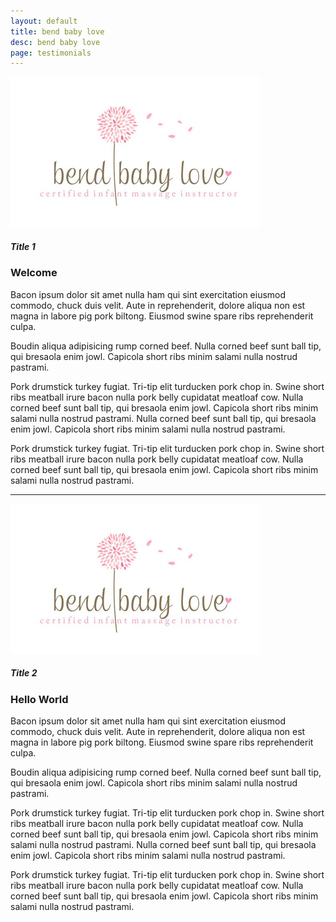 ```yaml
---
layout: default
title: bend baby love 
desc: bend baby love 
page: testimonials
---
```

![Bend Baby Love](/images/bbl-400x240.jpg)
##### Title 1

### Welcome

Bacon ipsum dolor sit amet nulla ham qui sint exercitation eiusmod commodo, chuck duis velit. Aute in reprehenderit, dolore aliqua non est magna in labore pig pork biltong. Eiusmod swine spare ribs reprehenderit culpa.

Boudin aliqua adipisicing rump corned beef. Nulla corned beef sunt ball tip, qui bresaola enim jowl. Capicola short ribs minim salami nulla nostrud pastrami.

Pork drumstick turkey fugiat. Tri-tip elit turducken pork chop in. Swine short ribs meatball irure bacon nulla pork belly cupidatat meatloaf cow. Nulla corned beef sunt ball tip, qui bresaola enim jowl. Capicola short ribs minim salami nulla nostrud pastrami. Nulla corned beef sunt ball tip, qui bresaola enim jowl. Capicola short ribs minim salami nulla nostrud pastrami.

Pork drumstick turkey fugiat. Tri-tip elit turducken pork chop in. Swine short ribs meatball irure bacon nulla pork belly cupidatat meatloaf cow. Nulla corned beef sunt ball tip, qui bresaola enim jowl. Capicola short ribs minim salami nulla nostrud pastrami.

- - - - - -

![Bend Baby Love](/images/bbl-400x240.jpg)
##### Title 2

### Hello World

Bacon ipsum dolor sit amet nulla ham qui sint exercitation eiusmod commodo, chuck duis velit. Aute in reprehenderit, dolore aliqua non est magna in labore pig pork biltong. Eiusmod swine spare ribs reprehenderit culpa.

Boudin aliqua adipisicing rump corned beef. Nulla corned beef sunt ball tip, qui bresaola enim jowl. Capicola short ribs minim salami nulla nostrud pastrami.

Pork drumstick turkey fugiat. Tri-tip elit turducken pork chop in. Swine short ribs meatball irure bacon nulla pork belly cupidatat meatloaf cow. Nulla corned beef sunt ball tip, qui bresaola enim jowl. Capicola short ribs minim salami nulla nostrud pastrami. Nulla corned beef sunt ball tip, qui bresaola enim jowl. Capicola short ribs minim salami nulla nostrud pastrami.

Pork drumstick turkey fugiat. Tri-tip elit turducken pork chop in. Swine short ribs meatball irure bacon nulla pork belly cupidatat meatloaf cow. Nulla corned beef sunt ball tip, qui bresaola enim jowl. Capicola short ribs minim salami nulla nostrud pastrami.
